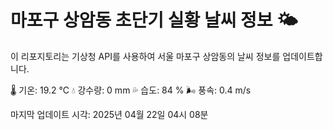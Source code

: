 
# 마포구 상암동 초단기 실황 날씨 정보 🌤️

이 리포지토리는 기상청 API를 사용하여 서울 마포구 상암동의 날씨 정보를 업데이트합니다. 

🌡️ 기온: 19.2 ℃
💧 강수량: 0 mm
💦 습도: 84 %
🌬️ 풍속: 0.4 m/s

마지막 업데이트 시각: 2025년 04월 22일 04시 08분    
